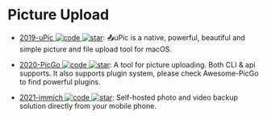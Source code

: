 # Picture Upload

- [2019-uPic ![code](https://ng-tech.icu/assets/code.svg) ![star](https://img.shields.io/github/stars/gee1k/uPic)](https://github.com/gee1k/uPic): 📤uPic is a native, powerful, beautiful and simple picture and file upload tool for macOS.

- [2020-PicGo ![code](https://ng-tech.icu/assets/code.svg) ![star](https://img.shields.io/github/stars/PicGo/PicGo-Core)](https://github.com/PicGo/PicGo-Core): A tool for picture uploading. Both CLI & api supports. It also supports plugin system, please check Awesome-PicGo to find powerful plugins.

- [2021-immich ![code](https://ng-tech.icu/assets/code.svg) ![star](https://img.shields.io/github/stars/immich-app/immich)](https://github.com/immich-app/immich): Self-hosted photo and video backup solution directly from your mobile phone.
